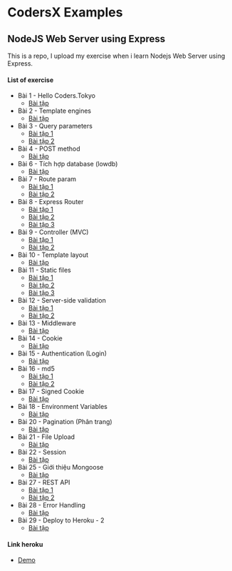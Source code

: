 # CodersX Examples

## NodeJS Web Server using Express
This is a repo, I upload my exercise when i learn Nodejs Web Server using Express.

#### List of exercise

- Bài 1 - Hello Coders.Tokyo
  - [Bài tập](https://glitch.com/~bt1-hello-codersx)
- Bài 2 - Template engines
  - [Bài tập](https://glitch.com/~b2-template-engines)
- Bài 3 - Query parameters
  - [Bài tập 1](https://glitch.com/~b3-query-parameters)
  - [Bài tập 2](https://glitch.com/~b3-bt2-query-paramters)
- Bài 4 - POST method
  - [Bài tập](https://glitch.com/~b3-bt2-query-paramters)
- Bài 6 - Tích hợp database (lowdb)
  - [Bài tập](https://glitch.com/~b6-lowdb)
- Bài 7 - Route param
  - [Bài tập 1](https://glitch.com/~b7-route-param)
  - [Bài tập 2](https://glitch.com/~b7-bt2-route-param)
- Bài 8 - Express Router
  - [Bài tập 1](https://glitch.com/~b8bt-bt1-express-route)
  - [Bài tập 2](https://glitch.com/~b8bt-bt2-express-route)
  - [Bài tập 3](https://glitch.com/~b8-bt3-express-route)
- Bài 9 - Controller (MVC)
  - [Bài tập 1](https://glitch.com/~b8-bt3-express-route)
  - [Bài tập 2](https://glitch.com/~b9-bt2-controller)
- Bài 10 - Template layout
  - [Bài tập](https://glitch.com/~b10-template-layout)
- Bài 11 - Static files
  - [Bài tập 1](https://glitch.com/~b11-bt1-static-files)
  - [Bài tập 2](https://glitch.com/~b11-bt2-static-files)
  - [Bài tập 3](https://glitch.com/~b11-bt3-static-files)
- Bài 12 - Server-side validation
  - [Bài tập 1](https://glitch.com/~b12-bt1-server-side-validate)
  - [Bài tập 2](https://glitch.com/~b12-bt2-server-side-validate)
- Bài 13 - Middleware
  - [Bài tập](https://glitch.com/~b13-bt1-middleware)
- Bài 14 - Cookie
  - [Bài tập](https://glitch.com/~b14-cookie)
- Bài 15 - Authentication (Login)
  - [Bài tập](https://glitch.com/~b15-authentication-login)
- Bài 16 - md5
  - [Bài tập 1](https://glitch.com/~b16-bt1-md5b)
  - [Bài tập 2](https://glitch.com/~b16-bt2-md5)
- Bài 17 - Signed Cookie
  - [Bài tập](https://glitch.com/~b17-signed-cookie)
- Bài 18 - Environment Variables
  - [Bài tập](https://glitch.com/~b18-environment-variables)
- Bài 20 - Pagination (Phân trang)
  - [Bài tập](https://glitch.com/~b20-pagination)
- Bài 21 - File Upload
  - [Bài tập](https://glitch.com/~b21-file-upload)
- Bài 22 - Session
  - [Bài tập](https://glitch.com/~b22-session)
- Bài 25 - Giới thiệu Mongoose
  - [Bài tập](https://glitch.com/~bai25-mongo)
- Bài 27 - REST API
  - [Bài tập 1](https://glitch.com/~b27-bt1-rest-api)
  - [Bài tập 2](https://glitch.com/~bai25-bt2-rest-api)
- Bài 28 - Error Handling
  - [Bài tập](https://glitch.com/~bai28-error-handling)
- Bài 29 - Deploy to Heroku - 2
  - [Bài tập](https://glitch.com/~b29-bt2-deploy-to-heroku)

#### Link heroku
- [Demo](https://express-example-nguyencanh.herokuapp.com/)